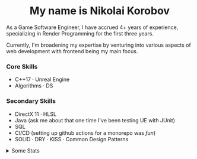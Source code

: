 ## <h1 align="center">My name is Nikolai Korobov</a>

As a Game Software Engineer, I have accrued 4+ years of experience, specializing in Render Programming for the first three years.

Currently, I'm broadening my expertise by venturing into various aspects of web development with frontend being my main focus.

### Core Skills
- C++17 · Unreal Engine
- Algorithms · DS

### Secondary Skills
- DirectX 11 · HLSL
- Java (ask me about that one time I've been testing UE with JUnit)
- SQL
- CI/CD (setting up github actions for a monorepo was _fun_)
- SOLID · DRY · KISS · Common Design Patterns

<details>
<summary>Some Stats</summary>

#### LeetCode
![LeetCode Stats](https://leetcard.jacoblin.cool/enkore?theme=wtf,nord&font=Cairo&ext=heatmap)

</details>
